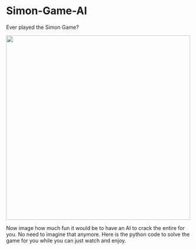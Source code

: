 # Simon-Game-AI

Ever played the Simon Game?


<img src="https://user-images.githubusercontent.com/70687348/207403759-cfc6825f-883b-4a0b-bc03-f45a98c034db.png" width="500px" />


Now image how much fun it would be to have an AI to crack the entire for you. No need to imagine that anymore. Here is the python code to solve the game for you while you can just watch and enjoy.
